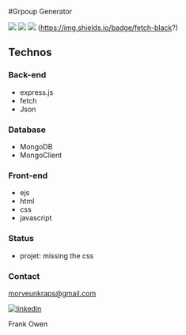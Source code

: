 #Grpoup Generator

![](https://img.shields.io/badge/made%20with-javascript-yellow?logo=javascript) ![](https://img.shields.io/badge/made%20with-MongoDB-green?logo=MongoDB) ![](https://img.shields.io/badge/express-green?)  (https://img.shields.io/badge/fetch-black?) 

## Technos

### Back-end

* express.js
* fetch
* Json

### Database

* MongoDB
* MongoClient


### Front-end

* ejs
* html 
* css 
* javascript


### Status

* projet: missing the css

### Contact

morveunkraps@gmail.com

<a href="https://linkedin.com/in/laure-adrienne-njinga">
    <img alt="linkedin" src="https://img.shields.io/badge/linkedin-blue?logo=linkedin"/>
</a> 




Frank Owen





